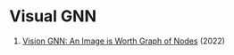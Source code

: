 # Visual GNN
1. [Vision GNN: An Image is Worth Graph of Nodes](https://arxiv.org/abs/2206.00272) (2022)
